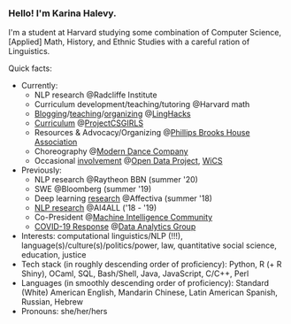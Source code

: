 ### Hello! I'm Karina Halevy.

I'm a student at Harvard studying some combination of Computer Science, \[Applied\] Math, History, and Ethnic Studies with a careful ration of Linguistics.

Quick facts:  

- Currently:
  - NLP research @Radcliffe Institute
  - Curriculum development/teaching/tutoring @Harvard math
  - [Blogging](http://linghacks.tech/blog/in-out-oops)/[teaching](https://github.com/ENSCMA2/spellcheck-workshop)/[organizing](https://github.com/ENSCMA2/linghacks-2019-workshops) @[LingHacks](http://linghacks.tech)
  - [Curriculum](https://linktr.ee/pcsgnlp) @[ProjectCSGIRLS](https://projectcsgirls.com)
  - Resources & Advocacy/Organizing @[Phillips Brooks House Association](https://pbha.org)
  - Choreography @[Modern Dance Company](http://www.hrmdc.org/)
  - Occasional [involvement](https://medium.com/harvard-open-data-project/open-data-on-open-learning-9b044ba131b1) @[Open Data Project](https://hodp.org), [WiCS](https://www.harvardwics.com/)
- Previously:
  - NLP research @Raytheon BBN (summer '20)
  - SWE @Bloomberg (summer '19)
  - Deep learning [research](https://github.com/ENSCMA2/giphy-scraper) @Affectiva (summer '18)
  - [NLP research](https://github.com/ENSCMA2/humanly) @AI4ALL ('18 - '19)
  - Co-President @[Machine Intelligence Community](https://harvard-mic.github.io)
  - [COVID-19 Response](https://www.harvardanalytics.org/insights/unicef-global-team-analyzes-youtube-reddit-facebook-nyt-amp-twitter-data) @[Data Analytics Group](https://www.harvardanalytics.org/)
- Interests: computational linguistics/NLP (!!!), language(s)/culture(s)/politics/power, law, quantitative social science, education, justice
- Tech stack (in roughly descending order of proficiency): Python, R (+ R Shiny), OCaml, SQL, Bash/Shell, Java, JavaScript, C/C++, Perl
- Languages (in smoothly descending order of proficiency): Standard (White) American English, Mandarin Chinese, Latin American Spanish, Russian, Hebrew
- Pronouns: she/her/hers


